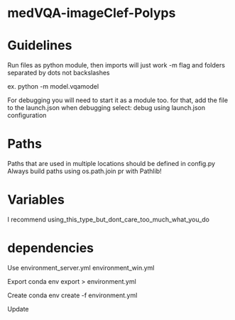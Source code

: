 # medVQA-imageClef-Polyps


# Guidelines
Run files as python module, then imports will just work
-m flag and folders separated by dots not backslashes

ex. python -m model.vqamodel

For debugging you will need to start it as a module too.
for that, add the file to the launch.json
when debugging select: debug using launch.json configuration



# Paths
Paths that are used in multiple locations should be defined in config.py
Always build paths using os.path.join pr with Pathlib! 


# Variables
I recommend using_this_type_but_dont_care_too_much_what_you_do

# dependencies
Use
environment_server.yml
environment_win.yml


Export
conda env export > environment.yml

Create
conda env create -f environment.yml

Update
